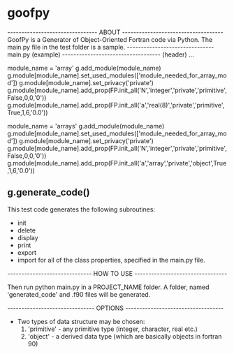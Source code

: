 goofpy
======
-------------------------------- ABOUT ------------------------------------
GoofPy is a Generator of Object-Oriented Fortran code via Python.
The main.py file in the test folder is a sample.
------------------------------- main.py (example) -----------------------------------
(header) ...

module_name = 'array'
g.add_module(module_name)
g.module[module_name].set_used_modules(['module_needed_for_array_mod'])
g.module[module_name].set_privacy('private')
g.module[module_name].add_prop(FP.init_all('N','integer','private','primitive',False,0,0,'0'))
g.module[module_name].add_prop(FP.init_all('a','real(8)','private','primitive',True,1,6,'0.0'))

module_name = 'arrays'
g.add_module(module_name)
g.module[module_name].set_used_modules(['module_needed_for_array_mod'])
g.module[module_name].set_privacy('private')
g.module[module_name].add_prop(FP.init_all('N','integer','private','primitive',False,0,0,'0'))
g.module[module_name].add_prop(FP.init_all('a','array','private','object',True,1,6,'0.0'))

g.generate_code()
---------------------------------------------------------------------------

This test code generates the following subroutines:
 - init
 - delete
 - display
 - print
 - export
 - import
for all of the class properties, specified in the main.py file.

------------------------------ HOW TO USE ---------------------------------

  Then run python main.py in a PROJECT_NAME folder. A folder, named
  'generated_code' and .f90 files will be generated.

------------------------------- OPTIONS -----------------------------------

- Two types of data structure may be chosen:
    1) 'primitive' - any primitive type (integer, character, real etc.)
    2) 'object' - a derived data type (which are basically objects in fortran 90)
